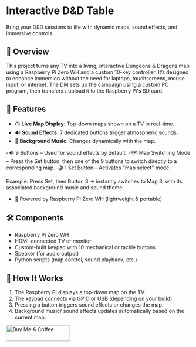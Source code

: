 # Interactive D&D Table

Bring your D&D sessions to life with dynamic maps, sound effects, and immersive controls.

## 🧙 Overview

This project turns any TV into a living, interactive Dungeons & Dragons map using a Raspberry Pi Zero WH and a custom 10-key controller. It’s designed to enhance immersion without the need for laptops, touchscreens, mouse input, or internet. The DM sets up the campaign using a custom PC program, then transfers / upload it to the Raspberry Pi's SD card.

## 🎯 Features

- 📺 **Live Map Display**: Top-down maps shown on a TV in real-time.
- 🔊 **Sound Effects**: 7 dedicated buttons trigger atmospheric sounds.
- 🎵 **Background Music**: Changes dynamically with the map.

-🔊 9 Buttons – Used for sound effects by default.
-🗺️ Map Switching Mode – Press the Set button, then one of the 9 buttons to switch directly to a corresponding map.
-🎬 1 Set Button – Activates "map select" mode.

Example:
Press Set, then Button 3 → instantly switches to Map 3, with its associated background music and sound theme.

- 🐍 Powered by Raspberry Pi Zero WH (lightweight & portable)

## 🛠️ Components

- Raspberry Pi Zero WH
- HDMI-connected TV or monitor
- Custom-built keypad with 10 mechanical or tactile buttons
- Speaker (for audio output)
- Python scripts (map control, sound playback, etc.)

## 🧩 How It Works

1. The Raspberry Pi displays a top-down map on the TV.
2. The keypad connects via GPIO or USB (depending on your build).
3. Pressing a button triggers sound effects or changes the map.
4. Background music/ sound effects updates automatically based on the current map.



<a href="https://www.buymeacoffee.com/Eyonic" target="_blank"><img src="https://www.buymeacoffee.com/assets/img/custom_images/orange_img.png" alt="Buy Me A Coffee" style="height: 41px !important;width: 174px !important;box-shadow: 0px 3px 2px 0px rgba(190, 190, 190, 0.5) !important;-webkit-box-shadow: 0px 3px 2px 0px rgba(190, 190, 190, 0.5) !important;" ></a>
